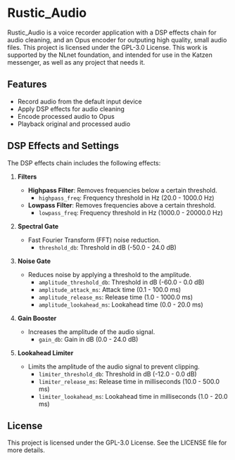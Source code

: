 # Rustic_Audio

Rustic_Audio is a voice recorder application with a DSP effects chain for audio cleaning, and an Opus encoder for outputing high quality, small audio files. This project is licensed under the GPL-3.0 License. This work is supported by the NLnet foundation, and intended for use in the Katzen messenger, as well as any project that needs it.

## Features

- Record audio from the default input device
- Apply DSP effects for audio cleaning
- Encode processed audio to Opus
- Playback original and processed audio

## DSP Effects and Settings

The DSP effects chain includes the following effects:

1. **Filters**
   - **Highpass Filter**: Removes frequencies below a certain threshold.
     - `highpass_freq`: Frequency threshold in Hz (20.0 - 1000.0 Hz)
   - **Lowpass Filter**: Removes frequencies above a certain threshold.
     - `lowpass_freq`: Frequency threshold in Hz (1000.0 - 20000.0 Hz)

2. **Spectral Gate**
   - Fast Fourier Transform (FFT) noise reduction.
     - `threshold_db`: Threshold in dB (-50.0 - 24.0 dB)

3. **Noise Gate**
   - Reduces noise by applying a threshold to the amplitude.
     - `amplitude_threshold_db`: Threshold in dB (-60.0 - 0.0 dB)
     - `amplitude_attack_ms`: Attack time (0.1 - 100.0 ms)
     - `amplitude_release_ms`: Release time (1.0 - 1000.0 ms)
     - `amplitude_lookahead_ms`: Lookahead time (0.0 - 20.0 ms)

4. **Gain Booster**
   - Increases the amplitude of the audio signal.
     - `gain_db`: Gain in dB (0.0 - 24.0 dB)

5. **Lookahead Limiter**
   - Limits the amplitude of the audio signal to prevent clipping.
     - `limiter_threshold_db`: Threshold in dB (-12.0 - 0.0 dB)
     - `limiter_release_ms`: Release time in milliseconds (10.0 - 500.0 ms)
     - `limiter_lookahead_ms`: Lookahead time in milliseconds (1.0 - 20.0 ms)

## License

This project is licensed under the GPL-3.0 License. See the LICENSE file for more details.
